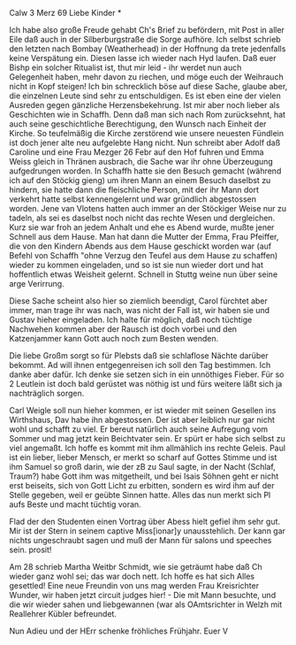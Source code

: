  Calw 3 Merz 69
Liebe Kinder <Marie>*

Ich habe also große Freude gehabt Ch's Brief zu befördern, mit Post in aller Eile daß auch in der Silberburgstraße die Sorge aufhöre. Ich selbst schrieb den letzten nach Bombay (Weatherhead) in der Hoffnung da trete jedenfalls keine Verspätung ein. Diesen lasse ich wieder nach Hyd laufen. Daß euer Bishp ein solcher Ritualist ist, thut mir leid - ihr werdet nun auch Gelegenheit haben, mehr davon zu riechen, und möge euch der Weihrauch nicht in Kopf steigen! Ich bin schrecklich böse auf diese Sache, glaube aber, die einzelnen Leute sind sehr zu entschuldigen. Es ist eben eine der vielen Ausreden gegen gänzliche Herzensbekehrung. Ist mir aber noch lieber als Geschichten wie in Schaffh. Denn daß man sich nach Rom zurücksehnt, hat auch seine geschichtliche Berechtigung, den Wunsch nach Einheit der Kirche. So teufelmäßig die Kirche zerstörend wie unsere neuesten Fündlein ist doch jener alte neu aufgelebte Hang nicht. Nun schreibt aber Adolf daß Caroline und eine Frau Mezger 26 Febr auf den Hof fuhren und Emma Weiss gleich in Thränen ausbrach, die Sache war ihr ohne Überzeugung aufgedrungen worden. In Schaffh hatte sie den Besuch gemacht (während ich auf den Stöckig gieng) um ihren Mann an einem Besuch daselbst zu hindern, sie hatte dann die fleischliche Person, mit der ihr Mann dort verkehrt hatte selbst kennengelernt und war gründlich abgestossen worden. Jene van Vlotens hatten auch immer an der Stöckiger Weise nur zu tadeln, als sei es daselbst noch nicht das rechte Wesen und dergleichen. Kurz sie war froh an jedem Anhalt und ehe es Abend wurde, mußte jener Schnell aus dem Hause. Man hat dann die Mutter der Emma, Frau Pfeiffer, die von den Kindern Abends aus dem Hause geschickt worden war (auf Befehl von Schaffh "ohne Verzug den Teufel aus dem Hause zu schaffen) wieder zu kommen eingeladen, und so ist sie nun wieder dort und hat hoffentlich etwas Weisheit gelernt. Schnell in Stuttg weine nun über seine arge Verirrung.

Diese Sache scheint also hier so ziemlich beendigt, Carol fürchtet aber immer, man trage ihr was nach, was nicht der Fall ist, wir haben sie und Gustav hieher eingeladen. Ich halte für möglich, daß noch tüchtige Nachwehen kommen aber der Rausch ist doch vorbei und den Katzenjammer kann Gott auch noch zum Besten wenden.

Die liebe Großm sorgt so für Plebsts daß sie schlaflose Nächte darüber bekommt. Ad will ihnen entgegenreisen ich soll den Tag bestimmen. Ich danke aber dafür. Ich denke sie setzen sich in ein unnöthiges Fieber. Für so 2 Leutlein ist doch bald gerüstet was nöthig ist und fürs weitere läßt sich ja nachträglich sorgen.

Carl Weigle soll nun hieher kommen, er ist wieder mit seinen Gesellen ins Wirthshaus, Dav habe ihn abgestossen. Der ist aber leiblich nur gar nicht wohl und schafft zu viel. Er bereut natürlich auch seine Aufregung vom Sommer und mag jetzt kein Beichtvater sein. Er spürt er habe sich selbst zu viel angemaßt. Ich hoffe es kommt mit ihm allmählich ins rechte Geleis. Paul ist ein lieber, lieber Mensch, er merkt so scharf auf Gottes Stimme und ist ihm Samuel so groß darin, wie der zB zu Saul sagte, in der Nacht (Schlaf, Traum?) habe Gott ihm was mitgetheilt, und bei Isais Söhnen geht er nicht erst beiseits, sich von Gott Licht zu erbitten, sondern es wird ihm auf der Stelle gegeben, weil er geübte Sinnen hatte. Alles das nun merkt sich Pl aufs Beste und macht tüchtig voran.

Flad der den Studenten einen Vortrag über Abess hielt gefiel ihm sehr gut. Mir ist der Stern in seinem captive Miss[ionar]y unausstehlich. Der kann gar nichts ungeschraubt sagen und muß der Mann für salons und speeches sein. prosit!

Am 28 schrieb Martha Weitbr Schmidt, wie sie geträumt habe daß Ch wieder ganz wohl sei; das war doch nett. Ich hoffe es hat sich Alles gesettled! Eine neue Freundin von uns mag werden Frau Kreisrichter Wunder, wir haben jetzt circuit judges hier! - Die mit Mann besuchte, und die wir wieder sahen und liebgewannen (war als OAmtsrichter in Welzh mit Reallehrer Kübler befreundet.

 Nun Adieu und der HErr schenke fröhliches Frühjahr.
 Euer V

